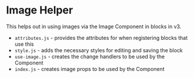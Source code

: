 # Image Helper

This helps out in using images via the Image Component in blocks in v3.

* `attributes.js` - provides the attributes for when registering blocks that use this
* `style.js` - adds the necessary styles for editing and saving the block
* `use-image.js` - creates the change handlers to be used by the Component
* `index.js` - creates image props to be used by the Component
